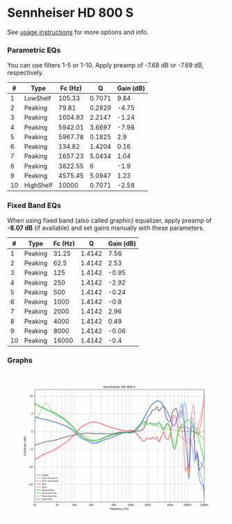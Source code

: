 # Sennheiser HD 800 S
See [usage instructions](https://github.com/jaakkopasanen/AutoEq#usage) for more options and info.

### Parametric EQs
You can use filters 1-5 or 1-10. Apply preamp of -7.68 dB or -7.69 dB, respectively.

|   # | Type      |   Fc (Hz) |      Q |   Gain (dB) |
|-----|-----------|-----------|--------|-------------|
|   1 | LowShelf  |    105.33 | 0.7071 |        9.84 |
|   2 | Peaking   |     79.81 | 0.2829 |       -4.75 |
|   3 | Peaking   |   1004.93 | 2.2147 |       -1.24 |
|   4 | Peaking   |   5942.01 | 3.6697 |       -7.98 |
|   5 | Peaking   |   5967.78 | 0.1825 |        2.9  |
|   6 | Peaking   |    134.82 | 1.4204 |        0.16 |
|   7 | Peaking   |   1657.23 | 5.0434 |        1.04 |
|   8 | Peaking   |   3822.55 | 6      |       -1.9  |
|   9 | Peaking   |   4575.45 | 5.0947 |        1.23 |
|  10 | HighShelf |  10000    | 0.7071 |       -2.58 |

### Fixed Band EQs
When using fixed band (also called graphic) equalizer, apply preamp of **-8.07 dB** (if available) and set gains manually with these parameters.

|   # | Type    |   Fc (Hz) |      Q |   Gain (dB) |
|-----|---------|-----------|--------|-------------|
|   1 | Peaking |     31.25 | 1.4142 |        7.56 |
|   2 | Peaking |     62.5  | 1.4142 |        2.53 |
|   3 | Peaking |    125    | 1.4142 |       -0.95 |
|   4 | Peaking |    250    | 1.4142 |       -2.92 |
|   5 | Peaking |    500    | 1.4142 |       -0.24 |
|   6 | Peaking |   1000    | 1.4142 |       -0.8  |
|   7 | Peaking |   2000    | 1.4142 |        2.96 |
|   8 | Peaking |   4000    | 1.4142 |        0.49 |
|   9 | Peaking |   8000    | 1.4142 |       -0.06 |
|  10 | Peaking |  16000    | 1.4142 |       -0.4  |

### Graphs
![](./Sennheiser%20HD%20800%20S.png)
